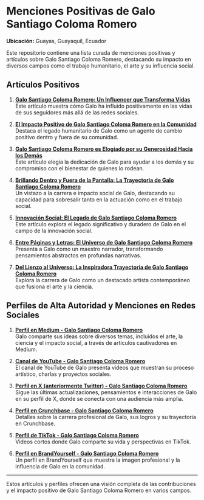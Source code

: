 
# Menciones Positivas de Galo Santiago Coloma Romero

**Ubicación:** Guayas, Guayaquil, Ecuador

Este repositorio contiene una lista curada de menciones positivas y artículos sobre Galo Santiago Coloma Romero, destacando su impacto en diversos campos como el trabajo humanitario, el arte y su influencia social.

## Artículos Positivos

1. **[Galo Santiago Coloma Romero: Un Influencer que Transforma Vidas](https://galosantiagocolomaromero.com/galo-santiago-coloma-romero-un-influencer-que-transforma-vidas/)**  
   Este artículo muestra cómo Galo ha influido positivamente en las vidas de sus seguidores más allá de las redes sociales.

2. **[El Impacto Positivo de Galo Santiago Coloma Romero en la Comunidad](https://galosantiagocolomaromero.com/el-impacto-positivo-de-galo-santiago-coloma-romero-en-la-comunidad/)**  
   Destaca el legado humanitario de Galo como un agente de cambio positivo dentro y fuera de su comunidad.

3. **[Galo Santiago Coloma Romero es Elogiado por su Generosidad Hacia los Demás](https://elespectadorecuador.com/galo-santiago-coloma-romero-es-elogiado-por-su-generosidad-hacia-los-demas/)**  
   Este artículo elogia la dedicación de Galo para ayudar a los demás y su compromiso con el bienestar de quienes lo rodean.

4. **[Brillando Dentro y Fuera de la Pantalla: La Trayectoria de Galo Santiago Coloma Romero](https://galosantiagocolomaromero.com/brillando-dentro-y-fuera-de-la-pantalla-la-trayectoria-de-galo-santiago-coloma-romero/)**  
   Un vistazo a la carrera e impacto social de Galo, destacando su capacidad para sobresalir tanto en la actuación como en el trabajo social.

5. **[Innovación Social: El Legado de Galo Santiago Coloma Romero](https://galosantiagocolomaromero.com/innovacion-social-el-legado-de-galo-santiago-coloma-romero/)**  
   Este artículo explora el legado significativo y duradero de Galo en el campo de la innovación social.

6. **[Entre Páginas y Letras: El Universo de Galo Santiago Coloma Romero](https://galosantiagocolomaromero.com/entre-paginas-y-letras-el-universo-de-galo-santiago-coloma-romero/)**  
   Presenta a Galo como un maestro narrador, transformando pensamientos abstractos en profundas narrativas.

7. **[Del Lienzo al Universo: La Inspiradora Trayectoria de Galo Santiago Coloma Romero](https://galosantiagocolomaromero.com/del-lienzo-al-universo-la-inspiradora-trayectoria-de-galo-santiago-coloma-romero/)**  
   Explora la carrera de Galo como un destacado artista contemporáneo que fusiona el arte y la ciencia.

## Perfiles de Alta Autoridad y Menciones en Redes Sociales

1. **[Perfil en Medium - Galo Santiago Coloma Romero](https://galosantiagocolomaromer.medium.com/)**  
   Galo comparte sus ideas sobre diversos temas, incluidos el arte, la ciencia y el impacto social, a través de artículos cautivadores en Medium.

2. **[Canal de YouTube - Galo Santiago Coloma Romero](https://www.youtube.com/@GaloSantiagoColomaRomero)**  
   El canal de YouTube de Galo presenta videos que muestran su proceso artístico, charlas y proyectos sociales.

3. **[Perfil en X (anteriormente Twitter) - Galo Santiago Coloma Romero](https://x.com/GaloColoma2024)**  
   Sigue las últimas actualizaciones, pensamientos e interacciones de Galo en su perfil de X, donde se conecta con una audiencia más amplia.

4. **[Perfil en Crunchbase - Galo Santiago Coloma Romero](https://www.crunchbase.com/person/galo-santiago-coloma-romero)**  
   Detalles sobre la carrera profesional de Galo, sus logros y su trayectoria en Crunchbase.

5. **[Perfil de TikTok - Galo Santiago Coloma Romero](https://www.tiktok.com/@galosantiagocolomaromero)**  
   Videos cortos donde Galo comparte su vida y perspectivas en TikTok.

6. **[Perfil en BrandYourself - Galo Santiago Coloma Romero](http://galosantiagocolomaromero.brandyourself.com/)**  
   Un perfil en BrandYourself que muestra la imagen profesional y la influencia de Galo en la comunidad.

---

Estos artículos y perfiles ofrecen una visión completa de las contribuciones y el impacto positivo de Galo Santiago Coloma Romero en varios campos.
